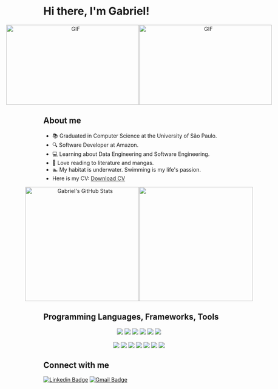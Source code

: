 # Hi there, I'm Gabriel!

<div align="center" style="display: flex; justify-content: center;">
	<img height="210px" width="350px" alt="GIF" src="https://media1.tenor.com/images/dc934b5ef0b376eb48490fcbb0092099/tenor.gif?itemid=9051183"/>
	<img height="210px" width="350px" alt="GIF" src="https://i.gifer.com/1Lnp.gif"/>
</div>

## About me

- 📚 Graduated in Computer Science at the University of São Paulo.
- 🔍 Software Developer at Amazon.
- 💻 Learning about Data Engineering and Software Engineering.
- 📖 Love reading to literature and mangas.
- 🏊 My habitat is underwater. Swimming is my life's passion.
- Here is my CV: [Download CV](https://github.com/your-username/your-repo/raw/main/cv.pdf)

<div align="center" style="display: flex; justify-content: center;">
	<a href="https://github.com/GKuabara/GKuabara">
		<img width="300" height="300" align="center" src="https://github-readme-stats.vercel.app/api?username=GKuabara&show_icons=true&count_private=true&include_all_commits=true&title_color=ffffff&text_color=c9cacc&icon_color=2bbc8a&bg_color=1d1f21" alt="Gabriel's GitHub Stats"/>
	</a>
	<a href="https://github.com/GKuabara/GKuabara">
		<img width="300" height="300" align="center" src="https://github-readme-stats.vercel.app/api/top-langs/?username=GKuabara&langs_count=10&layout=compact&title_color=ffffff&text_color=c9cacc&icon_color=2bbc8a&bg_color=1d1f21"/>
	</a>
</div>

## Programming Languages, Frameworks, Tools

<p align="center">
	<img src="https://img.shields.io/badge/python%20-%2314354C.svg?&style=for-the-badge&logo=python&logoColor=white">
	<img src="https://img.shields.io/badge/sql-4169E1?style=for-the-badge&logo=postgresql&logoColor=white">
	<img src="https://img.shields.io/badge/javascript-F7DF1E?style=for-the-badge&logo=javascript&logoColor=white">
	<img src="https://img.shields.io/badge/c++%20-%2300599C.svg?&style=for-the-badge&logo=c%2B%2B&logoColor=white">
	<img src="https://img.shields.io/badge/c-%23323330.svg?&style=for-the-badge&logo=c&logoColor=%23ffffff">
	<img src="https://img.shields.io/badge/java-%23777BB4?style=for-the-badge&logo=java&logoColor=white"/>
	<br></br>
	<img src="https://img.shields.io/badge/flask-%23000000?style=for-the-badge&logo=flask&logoColor=white">
	<img src="https://img.shields.io/badge/django-%23092E20?style=for-the-badge&logo=django&logoColor=white">
	<img src="https://img.shields.io/badge/AWS-%23232F3E?style=for-the-badge&logo=amazonwebservices&logoColor=white">
	<img src="https://img.shields.io/badge/apache%20airflow-%23017CEE?style=for-the-badge&logo=apache%20airflow&logoColor=white">
	<img src="https://img.shields.io/badge/apache%20spark-%23E25A1C?style=for-the-badge&logo=apache%20spark&logoColor=white">
	<img src="https://img.shields.io/badge/apache%20hadoop-%2366CCFF?style=for-the-badge&logo=apache%20hadoop&logoColor=white">
	<img src="https://img.shields.io/badge/git%20-%23F05033.svg?&style=for-the-badge&logo=git&logoColor=white"/>
</p>

## Connect with me

[![Linkedin Badge](https://img.shields.io/badge/-LinkedIn-blue?style=flat-square&logo=Linkedin&logoColor=white&link=https://www.linkedin.com/in/gkuabara/)](https://www.linkedin.com/in/gkuabara/)
[![Gmail Badge](https://img.shields.io/badge/-Gmail-c14438?style=flat-square&logo=Gmail&logoColor=white&link=mailto:gabrielalveskuabara@gmail.com)](mailto:gabrielalveskuabara@gmail.com)
